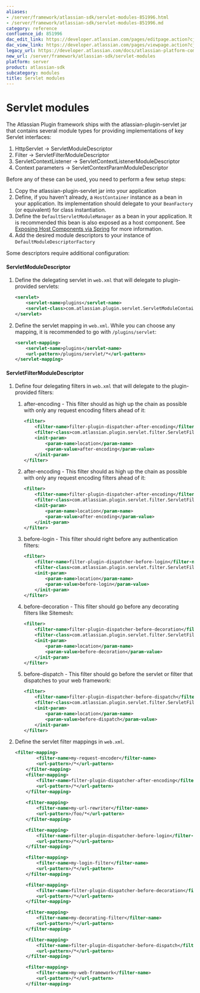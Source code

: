 ```yaml
---
aliases:
- /server/framework/atlassian-sdk/servlet-modules-851996.html
- /server/framework/atlassian-sdk/servlet-modules-851996.md
category: reference
confluence_id: 851996
dac_edit_link: https://developer.atlassian.com/pages/editpage.action?cjm=wozere&pageId=851996
dac_view_link: https://developer.atlassian.com/pages/viewpage.action?cjm=wozere&pageId=851996
legacy_url: https://developer.atlassian.com/docs/atlassian-platform-common-components/plugin-framework/embedding-the-plugin-framework/using-the-built-in-plugin-modules/servlet-modules
new_url: /server/framework/atlassian-sdk/servlet-modules
platform: server
product: atlassian-sdk
subcategory: modules
title: Servlet modules
---
```

# Servlet modules

The Atlassian Plugin framework ships with the atlassian-plugin-servlet jar that contains several module types for providing implementations of key Servlet interfaces:

1.  HttpServlet -&gt; ServletModuleDescriptor
2.  Filter -&gt; ServletFilterModuleDescriptor
3.  ServletContextListener -&gt; ServletContextListenerModuleDescriptor
4.  Context parameters -&gt; ServletContextParamModuleDescriptor

Before any of these can be used, you need to perform a few setup steps:

1.  Copy the atlassian-plugin-servlet jar into your application
2.  Define, if you haven't already, a `HostContainer` instance as a bean in your application. Its implementation should delegate to your `BeanFactory` (or equivalent) for class instantiation.
3.  Define the `DefaultServletModuleManager` as a bean in your application. It is recommended this bean is also exposed as a host component. See [Exposing Host Components via Spring](/server/framework/atlassian-sdk/exposing-host-components-via-spring) for more information.
4.  Add the desired module descriptors to your instance of `DefaultModuleDescriptorFactory`

Some descriptors require additional configuration:

#### ServletModuleDescriptor

1.  Define the delegating servlet in `web.xml` that will delegate to plugin-provided servlets:

    ``` xml
    <servlet>
        <servlet-name>plugins</servlet-name>
        <servlet-class>com.atlassian.plugin.servlet.ServletModuleContainerServlet</servlet-class>
    </servlet>
    ```

2.  Define the servlet mapping in `web.xml`. While you can choose any mapping, it is recommended to go with `/plugins/servlet`:

    ``` xml
    <servlet-mapping>
        <servlet-name>plugins</servlet-name>
        <url-pattern>/plugins/servlet/*</url-pattern>
    </servlet-mapping>
    ```

#### ServletFilterModuleDescriptor

1.  Define four delegating filters in `web.xml` that will delegate to the plugin-provided filters:
    1.  after-encoding - This filter should as high up the chain as possible with only any request encoding filters ahead of it:

        ``` xml
        <filter>
            <filter-name>filter-plugin-dispatcher-after-encoding</filter-name>
            <filter-class>com.atlassian.plugin.servlet.filter.ServletFilterModuleContainerFilter</filter-class>
            <init-param>
                <param-name>location</param-name>
                <param-value>after-encoding</param-value>
            </init-param>
        </filter>
        ```

    2.  after-encoding - This filter should as high up the chain as possible with only any request encoding filters ahead of it:

        ``` xml
        <filter>
            <filter-name>filter-plugin-dispatcher-after-encoding</filter-name>
            <filter-class>com.atlassian.plugin.servlet.filter.ServletFilterModuleContainerFilter</filter-class>
            <init-param>
                <param-name>location</param-name>
                <param-value>after-encoding</param-value>
            </init-param>
        </filter>
        ```

    3.  before-login - This filter should right before any authentication filters:

        ``` xml
        <filter>
            <filter-name>filter-plugin-dispatcher-before-login</filter-name>
            <filter-class>com.atlassian.plugin.servlet.filter.ServletFilterModuleContainerFilter</filter-class>
            <init-param>
                <param-name>location</param-name>
                <param-value>before-login</param-value>
            </init-param>
        </filter>
        ```

    4.  before-decoration - This filter should go before any decorating filters like Sitemesh:

        ``` xml
        <filter>
            <filter-name>filter-plugin-dispatcher-before-decoration</filter-name>
            <filter-class>com.atlassian.plugin.servlet.filter.ServletFilterModuleContainerFilter</filter-class>
            <init-param>
                <param-name>location</param-name>
                <param-value>before-decoration</param-value>
            </init-param>
        </filter>
        ```

    5.  before-dispatch - This filter should go before the servlet or filter that dispatches to your web framework:

        ``` xml
        <filter>
            <filter-name>filter-plugin-dispatcher-before-dispatch</filter-name>
            <filter-class>com.atlassian.plugin.servlet.filter.ServletFilterModuleContainerFilter</filter-class>
            <init-param>
                <param-name>location</param-name>
                <param-value>before-dispatch</param-value>
            </init-param>
        </filter>
        ```

2.  Define the servlet filter mappings in `web.xml`.

    ``` xml
    <filter-mapping>
            <filter-name>my-request-encoder</filter-name>
            <url-pattern>/*</url-pattern>
        </filter-mapping>
        <filter-mapping>
            <filter-name>filter-plugin-dispatcher-after-encoding</filter-name>
            <url-pattern>/*</url-pattern>    
        </filter-mapping>
        
        <filter-mapping>
            <filter-name>my-url-rewriter</filter-name>
            <url-pattern>/foo/*</url-pattern>
        </filter-mapping>

        <filter-mapping>
            <filter-name>filter-plugin-dispatcher-before-login</filter-name>
            <url-pattern>/*</url-pattern>
        </filter-mapping>

        <filter-mapping>
            <filter-name>my-login-filter</filter-name>
            <url-pattern>/*</url-pattern>
        </filter-mapping>

        <filter-mapping>
            <filter-name>filter-plugin-dispatcher-before-decoration</filter-name>
            <url-pattern>/*</url-pattern>
        </filter-mapping>

        <filter-mapping>
            <filter-name>my-decorating-filter</filter-name>
            <url-pattern>/*</url-pattern>
        </filter-mapping>

        <filter-mapping>
            <filter-name>filter-plugin-dispatcher-before-dispatch</filter-name>
            <url-pattern>/*</url-pattern>    
        </filter-mapping>

        <filter-mapping>
            <filter-name>my-web-framework</filter-name>
            <url-pattern>/*</url-pattern>    
        </filter-mapping>
    ```






















































































































































































































































